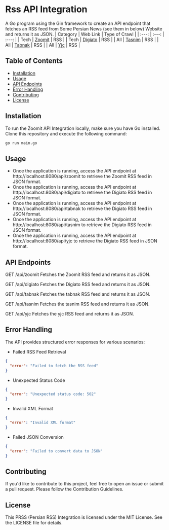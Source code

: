 # Rss API Integration

A Go program using the Gin framework to create an API endpoint that fetches an RSS feed from Some Persian News (see them in below) Website and returns it as JSON.
| Category | Web Link | Type of Crawl |
|  :---:  |     :---:      |          :---: |
| Tech   | [Zoomit](https://www.zoomit.ir/)     | RSS    |
| Tech    | [Digiato](http://www.digiato.com)     | RSS     |
| All     | [Tasnim](https://www.tasnimnews.com)      | RSS     |
| All     | [Tabnak](https://www.tabnak.ir)      | RSS     |
| All     | [Yjc](https://www.yjc.ir)     | RSS     |

## Table of Contents
- [Installation](#installation)
- [Usage](#usage)
- [API Endpoints](#api-endpoints)
- [Error Handling](#error-handling)
- [Contributing](#contributing)
- [License](#license)

## Installation

To run the Zoomit API Integration locally, make sure you have Go installed. Clone this repository and execute the following command:

```bash
go run main.go
```

## Usage
- Once the application is running, access the API endpoint at http://localhost:8080/api/zoomit to retrieve the Zoomit RSS feed in JSON format.
- Once the application is running, access the API endpoint at http://localhost:8080/api/digiato to retrieve the Digiato RSS feed in JSON format.
- Once the application is running, access the API endpoint at http://localhost:8080/api/tabnak to retrieve the Digiato RSS feed in JSON format.
- Once the application is running, access the API endpoint at http://localhost:8080/api/tasnim to retrieve the Digiato RSS feed in JSON format.
- Once the application is running, access the API endpoint at http://localhost:8080/api/yjc to retrieve the Digiato RSS feed in JSON format.

## API Endpoints
GET /api/zoomit
Fetches the Zoomit RSS feed and returns it as JSON.

GET /api/digiato
Fetches the Digiato RSS feed and returns it as JSON.

GET /api/tabnak
Fetches the tabnak RSS feed and returns it as JSON.

GET /api/tasnim
Fetches the tasnim RSS feed and returns it as JSON.

GET /api/yjc
Fetches the yjc RSS feed and returns it as JSON.

## Error Handling
The API provides structured error responses for various scenarios:
- Failed RSS Feed Retrieval
```json
{
  "error": "Failed to fetch the RSS feed"
}
```
- Unexpected Status Code 
```json
{
  "error": "Unexpected status code: 502"
}
```
- Invalid XML Format
```json
{
  "error": "Invalid XML format"
}
```
- Failed JSON Conversion
```json
{
  "error": "Failed to convert data to JSON"
}
```
## Contributing
If you'd like to contribute to this project, feel free to open an issue or submit a pull request. Please follow the Contribution Guidelines.

## License
This PRSS (Persian RSS) Integration is licensed under the MIT License. See the LICENSE file for details.
